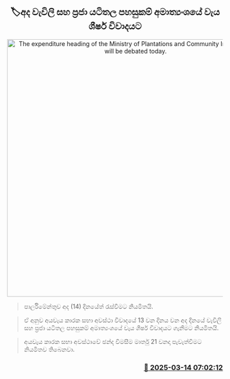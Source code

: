 <p align='center'><b><h2 align='center' title='The expenditure heading of the Ministry of Plantations and Community Infrastructure will be debated today.'>🏷අද වැවිලි සහ ප්‍රජා යටිතල පහසුකම් අමාත්‍යංශයේ වැය ශීර්ෂ විවාදයට</h2></b></p>
<p align='center'><img src='https://helakuru.sgp1.cdn.digitaloceanspaces.com/esana/images/lib/budget-2025-new.jpg' width='600' alt='The expenditure heading of the Ministry of Plantations and Community Infrastructure will be debated today.'></p>

> පාර්ලිමේන්තුව අද (14) දිනයේත් රැස්වීමට නියමිතයි.

> ඒ අනුව අයවැය කාරක සභා අවස්ථා විවාදයේ 13 වන දිනය වන අද දිනයේ වැවිලි සහ ප්‍රජා යටිතල පහසුකම් අමාත්‍යංශයේ වැය ශීර්ෂ විවාදයට ගැනීමට නියමිතයි.

> අයවැය කාරක සභා අවස්ථාවේ ඡන්ද විමසීම මාර්තු 21 වනදා පැවැත්වීමට නියමිතව තිබෙනවා.



<h3 align='right'><a href='https://www.helakuru.lk/esana/p/108311/'>📅 2025-03-14 07:02:12</a></h3>
